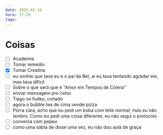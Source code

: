 ```yaml
---
date: 2025-01-16
hora: 17:29
tags:
---
```





# Coisas
- [ ] Academia
- [ ] Tomar remédio
- [x] Tomar Creatina
- [ ] eu sonhei que tava eu e o pai da Bel, aí eu tava tentando agradar ele, mas tava difícil 
- [ ] Sobre o que será que é "Amor em Tempos de Coléra"
- [ ] enviar mensagem pro celso
- [ ] Tiago se fudeu, coitado 
- [ ] agora o bubble tea de cima vende pizza
- [ ] Porra cara, acho que eu pedi um boba com leite normal, mas eu não lembro. Como eu pedi uma coisa diferente, eu não segui o protocolo
- [ ] conversa com pepeu
- [ ] como uma sábia de disse uma vez, eu não dou aula de graça